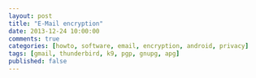 ```yaml
---
layout: post
title: "E-Mail encryption"
date: 2013-12-24 10:00:00
comments: true
categories: [howto, software, email, encryption, android, privacy]
tags: [gmail, thunderbird, k9, pgp, gnupg, apg]
published: false
---
```


<!-- more -->
